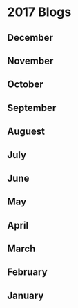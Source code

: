# 2017 Blogs

## December
## November
## October
## September
## Auguest
## July
## June
## May
## April
## March
## February
## January
